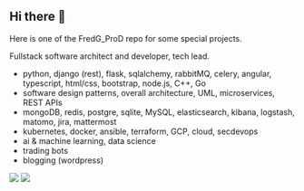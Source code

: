 ## Hi there 👋

Here is one of the FredG_ProD repo for some special projects.

Fullstack software architect and developer, tech lead.
- python, django (rest), flask, sqlalchemy, rabbitMQ, celery, angular, typescript, html/css, bootstrap, node.js, C++, Go
- software design patterns, overall architecture, UML, microservices, REST APIs
- mongoDB, redis, postgre, sqlite, MySQL, elasticsearch, kibana, logstash, matomo, jira, mattermost
- kubernetes, docker, ansible, terraform, GCP, cloud, secdevops
- ai & machine learning, data science
- trading bots
- blogging (wordpress)

<img src="https://img.shields.io/badge/Linux-FCC624?style=for-the-badge&logo=linux&logoColor=black" />
<img src="https://img.shields.io/badge/Windows-0078D6?style=for-the-badge&logo=windows&logoColor=white" />



<!--
**fredericg78/fredericg78** is a ✨ _special_ ✨ repository because its `README.md` (this file) appears on your GitHub profile.

See https://github.com/abhisheknaiidu/awesome-github-profile-readme
pictures on https://github.com/alexandresanlim/Badges4-README.md-Profile?tab=readme-ov-file

Here are some ideas to get you started:

- 🔭 I’m currently working on ...
- 🌱 I’m currently learning ...
- 👯 I’m looking to collaborate on ...
- 🤔 I’m looking for help with ...
- 💬 Ask me about ...
- 📫 How to reach me: ...
- 😄 Pronouns: ...
- ⚡ Fun fact: ...
-->
